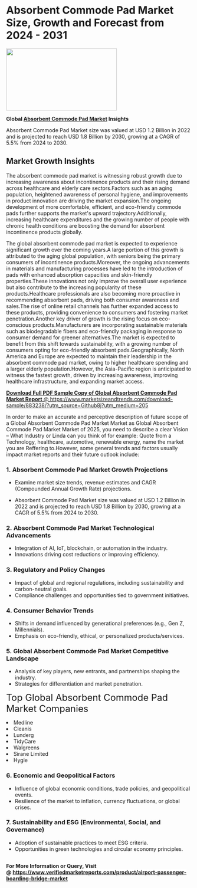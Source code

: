<H1>Absorbent Commode Pad Market Size, Growth and Forecast from 2024 - 2031</H1><img class="aligncenter size-medium wp-image-584254" src="https://thirdeyenews.in/wp-content/uploads/2024/09/Global-Market-Research-300x168.jpeg" alt="" width="300" height="168" /><p><strong>Global&nbsp;<a href="https://www.marketsizeandtrends.com/download-sample/883238/?utm_source=Github8j?utm_medium=205">Absorbent Commode Pad Market</a> Insights</strong></p><p>Absorbent Commode Pad Market size was valued at USD 1.2 Billion in 2022 and is projected to reach USD 1.8 Billion by 2030, growing at a CAGR of 5.5% from 2024 to 2030.</p><p><h2>Market Growth Insights</h2> <p>The absorbent commode pad market is witnessing robust growth due to increasing awareness about incontinence products and their rising demand across healthcare and elderly care sectors.Factors such as an aging population, heightened awareness of personal hygiene, and improvements in product innovation are driving the market expansion.The ongoing development of more comfortable, efficient, and eco-friendly commode pads further supports the market's upward trajectory.Additionally, increasing healthcare expenditures and the growing number of people with chronic health conditions are boosting the demand for absorbent incontinence products globally.</p> <p><a href="#"></a></p> <p>The global absorbent commode pad market is expected to experience significant growth over the coming years.A large portion of this growth is attributed to the aging global population, with seniors being the primary consumers of incontinence products.Moreover, the ongoing advancements in materials and manufacturing processes have led to the introduction of pads with enhanced absorption capacities and skin-friendly properties.These innovations not only improve the overall user experience but also contribute to the increasing popularity of these products.Healthcare professionals are also becoming more proactive in recommending absorbent pads, driving both consumer awareness and sales.The rise of online retail channels has further expanded access to these products, providing convenience to consumers and fostering market penetration.Another key driver of growth is the rising focus on eco-conscious products.Manufacturers are incorporating sustainable materials such as biodegradable fibers and eco-friendly packaging in response to consumer demand for greener alternatives.The market is expected to benefit from this shift towards sustainability, with a growing number of consumers opting for eco-friendly absorbent pads.Geographically, North America and Europe are expected to maintain their leadership in the absorbent commode pad market, owing to higher healthcare spending and a larger elderly population.However, the Asia-Pacific region is anticipated to witness the fastest growth, driven by increasing awareness, improving healthcare infrastructure, and expanding market access.<p><a href="#"></p><p><span class=""><strong>Download Full PDF Sample Copy of Global Absorbent Commode Pad Market Report</strong> @ <a href="https://www.marketsizeandtrends.com/download-sample/883238/?utm_source=Github8j?utm_medium=205" target="_blank">https://www.marketsizeandtrends.com/download-sample/883238/?utm_source=Github8j?utm_medium=205</a></span></p><p>In order to make an accurate and perceptive description of future scope of a Global&nbsp;Absorbent Commode Pad Market Market as Global&nbsp;Absorbent Commode Pad Market Market of 2025, you need to describe a clear Vision &ndash; What Industry or Linda can you think of for example: Quote from a Technology, healthcare, automotive, renewable energy, name the market you are Reffering to.However, some general trends and factors usually impact market reports and their future outlook include:</p><h3>1.&nbsp;<strong>Absorbent Commode Pad Market Growth Projections</strong></h3><ul><li>Examine market size trends, revenue estimates and CAGR (Compounded Annual Growth Rate) projections.</li><li><p>Absorbent Commode Pad Market size was valued at USD 1.2 Billion in 2022 and is projected to reach USD 1.8 Billion by 2030, growing at a CAGR of 5.5% from 2024 to 2030.</p></li></ul><h3>2.&nbsp;<strong>Absorbent Commode Pad Market Technological Advancements</strong></h3><ul><li>Integration of AI, IoT, blockchain, or automation in the industry.</li><li>Innovations driving cost reductions or improving efficiency.</li></ul><h3>3.&nbsp;<strong>Regulatory and Policy Changes</strong></h3><ul><li>Impact of global and regional regulations, including sustainability and carbon-neutral goals.</li><li>Compliance challenges and opportunities tied to government initiatives.</li></ul><h3>4.&nbsp;<strong>Consumer Behavior Trends</strong></h3><ul><li>Shifts in demand influenced by generational preferences (e.g., Gen Z, Millennials).</li><li>Emphasis on eco-friendly, ethical, or personalized products/services.</li></ul><h3>5.&nbsp;<strong>Global Absorbent Commode Pad Market Competitive Landscape</strong></h3><ul><li>Analysis of key players, new entrants, and partnerships shaping the industry.</li><li>Strategies for differentiation and market penetration.</li></ul><p data-pm-slice="1 1 []"><span style="color: inherit; font-family: inherit; font-size: 25px;">Top Global Absorbent Commode Pad Market Companies</span></p><div class="" data-test-id=""><p><li>Medline</li><li> Cleanis</li><li> Lunderg</li><li> TidyCare</li><li> Walgreens</li><li> Sirane Limited</li><li> Hygie</li></p></div><h3>6.&nbsp;<strong>Economic and Geopolitical Factors</strong></h3><ul><li>Influence of global economic conditions, trade policies, and geopolitical events.</li><li>Resilience of the market to inflation, currency fluctuations, or global crises.</li></ul><h3>7.&nbsp;<strong>Sustainability and ESG (Environmental, Social, and Governance)</strong></h3><ul><li>Adoption of sustainable practices to meet ESG criteria.</li><li>Opportunities in green technologies and circular economy principles.</li></ul><h2><strong style="font-size: 14px;">For More Information or Query, Visit @&nbsp;</strong><a style="background-color: #ffffff; font-size: 14px;" href="https://www.marketsizeandtrends.com/report/absorbent-commode-pad-market/" target="_blank">https://www.verifiedmarketreports.com/product/airport-passenger-boarding-bridge-market</a></h2>